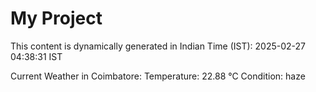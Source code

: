 # My Project

This content is dynamically generated in Indian Time (IST): 2025-02-27 04:38:31 IST


Current Weather in Coimbatore:
Temperature: 22.88 °C
Condition: haze
